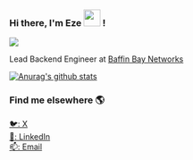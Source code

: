 ### Hi there, I'm Eze <img src="https://media.giphy.com/media/hvRJCLFzcasrR4ia7z/giphy.gif" width="30px"> !

![](https://komarev.com/ghpvc/?username=ezeoleaf&style=for-the-badge)

Lead Backend Engineer at [Baffin Bay Networks](https://github.com/baffinbay)

[![Anurag's github stats](https://github-readme-stats.vercel.app/api?username=ezeoleaf&count_private=true&show_icons=true&theme=react)](https://github.com/ezeoleaf)

### Find me elsewhere 🌎

[🐦: X](https://twitter.com/ezeoleaf) <br>
[💼: LinkedIn](https://www.linkedin.com/in/ezeoleaf) <br>
[📫: Email](mailto:ezeoleaf@gmail.com)

